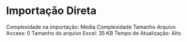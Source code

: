 # Importação Direta

Complexidade na importação: Média Complexidade
Tamanho Arquivo Access: 0
Tamanho do arquivo Excel: 35 KB
Tempo de Atualização: Alto